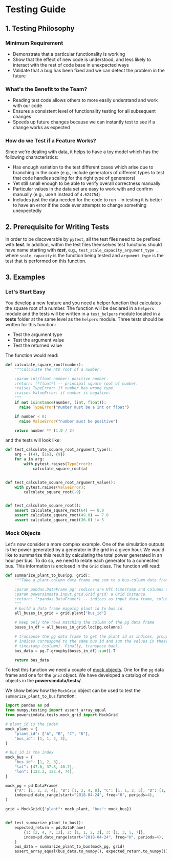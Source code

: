 # Testing Guide

## 1. Testing Philosophy
### Minimum Requirement
* Demonstrate that a particular functionality is working
* Show that the effect of new code is understood, and less likely to interact with the rest of code base in unexpected ways
* Validate that a bug has been fixed and we can detect the problem in the future

### What's the Benefit to the Team?
* Reading test code allows others to more easily understand and work with our code
* Ensures a consistent level of functionality testing for all subsequent changes
* Speeds up future changes because we can instantly test to see if a change works as expected


### How do we Test if a Feature Works?
Since we're dealing with data, it helps to have a toy model which has the following characteristics:
* Has enough variation to the test different cases which arise due to branching in the code (e.g., include generators of different types to test that code handles scaling for the right type of generators)
* Yet still small enough to be able to verify overall correctness manually
* Particular values in the data set are easy to work with and confirm manually (e.g., use `5` instead of `4.624754`)
* Includes just the data needed for the code to run - in testing it is better to have an error if the code ever attempts to change something unexpectedly


## 2. Prerequisite for Writing Tests
In order to be discoverable by `pytest`, all the test files need to be prefixed with ***test***. In addition, within the test files themselves test functions should have name starting with ***test***, e.g., `test_scale_capacity_argument_type `, where `scale_capacity` is the function being tested and `argument_type` is the test that is performed on this function.


## 3. Examples
### Let's Start Easy
You develop a new feature and you need a helper function that calculates the square root of a number. The function will be declared in a `helpers` module and the tests will be written in a `test_helpers` module located in a **tests** folder at the same level as the `helpers` module. Three tests should be written for this function:
* Test the argument type
* Test the argument value
* Test the returned value

The function would read:
```python
def calculate_square_root(number):
    """Calculate the nth root of a number.

    :param int/float number: positive number.
    :return: (*float*) -- principal square root of number.
    :raises TypeError: if number has wrong type.
    :raises ValueError: if number is negative.
    """
    if not isinstance(number, (int, float)):
      raise TypeError("number must be a int or float")

    if number < 0:
      raise ValueError("number must be positive")

    return number ** (1.0 / 2)
```
and the tests will look like:
```python
def test_calculate_square_root_argument_type():
    arg = ((4), [16], {9})
    for a in arg:
        with pytest.raises(TypeError):
            calculate_square_root(a)


def test_calculate_square_root_argument_value():
    with pytest.raises(ValueError):
        calculate_square_root(-9)


def test_calculate_square_root():
    assert calculate_square_root(64) == 8.0
    assert calculate_square_root(49.0) == 7.0
    assert calculate_square_root(36.0) != 5
```


### Mock Objects
Let's now consider a more complex example. One of the simulation outputs is the power generated by a generator in the grid in a given hour. We would like to summarize this result by calculating the total power generated in an hour per bus. To do so, we need to relate each generator to a connected bus. This information is enclosed in the `Grid` class. The function will read:
```python
def summarize_plant_to_bus(pg, grid):
    """Take a plant-column data frame and sum to a bus-column data frame.

    :param pandas.DataFrame pg: indices are UTC timestamp and columns are plant id in grid.
    :param powersimdata.input.grid.Grid grid: a Grid instance.
    :return: (*pandas.DataFrame*) -- indices as input data frame, columns are buses.
    """
    # build a data frame mapping plant id to bus id.
    all_buses_in_grid = grid.plant["bus_id"]

    # keep only the rows matching the column of the pg data frame
    buses_in_df = all_buses_in_grid.loc[pg.columns]

    # transpose the pg data frame to get the plant id as indices, group all rows whose
    # indices correspond to the same bus id and sum the values in these rows for each
    # timestamp (column). Finally, transpose back.
    bus_data = pg.T.groupby(buses_in_df).sum().T

    return bus_data
```
To test this function we need a couple of [mock objects]. One for the `pg` data frame and one for the `grid` object. We have developed a catalog of mock objects in the **powersimdata/tests/**.


We show below how the `MockGrid` object can be used to test the `summarize_plant_to_bus` function:
```python
import pandas as pd
from numpy.testing import assert_array_equal
from powersimdata.tests.mock_grid import MockGrid

# plant_id is the index
mock_plant = {
    "plant_id": ["A", "B", "C", "D"],
    "bus_id": [1, 1, 2, 3],
}

# bus_id is the index
mock_bus = {
    "bus_id": [1, 2, 3],
    "lat": [47.6, 37.8, 40.7],
    "lon": [122.3, 122.4, 74],
}

mock_pg = pd.DataFrame(
    {"A": [1, 2, 3, 4], "B": [1, 2, 4, 8], "C": [1, 1, 2, 3], "D": [1, 3, 5, 7]},
    index=pd.date_range(start="2018-04-24", freq="H", periods=4),
)

grid = MockGrid({"plant": mock_plant, "bus": mock_bus})


def test_summarize_plant_to_bus():
    expected_return = pd.DataFrame(
        {1: [2, 4, 7, 12], 2: [1, 1, 2, 3], 3: [1, 3, 5, 7]},
        index=pd.date_range(start="2018-04-24", freq="H", periods=4),
    )
    bus_data = summarize_plant_to_bus(mock_pg, grid)
    assert_array_equal(bus_data.to_numpy(), expected_return.to_numpy())
```

[mock objects]: https://en.wikipedia.org/wiki/Mock_object
